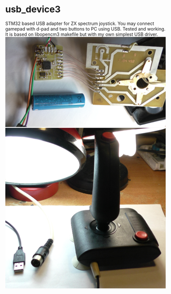 # usb_device3
STM32 based USB adapter for ZX spectrum joystick. You may connect gamepad
with d-pad and two buttons to PC using USB.
Tested and working.
It is based on libopencm3 makefile but with my own simplest USB driver.
![device](datasheet/pcb.JPG)
![eee](datasheet/gamepad.JPG)
